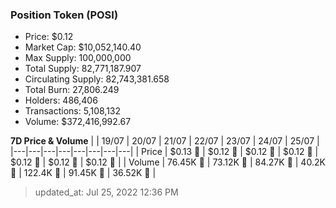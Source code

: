 
  ### Position Token (POSI)
  - Price: $0.12
  - Market Cap: $10,052,140.40
  - Max Supply: 100,000,000
  - Total Supply: 82,771,187.907
  - Circulating Supply: 82,743,381.658
  - Total Burn: 27,806.249
  - Holders: 486,406
  - Transactions: 5,108,132
  - Volume: $372,416,992.67

  **7D Price & Volume**
  | | 19&#x2F;07 | 20&#x2F;07 | 21&#x2F;07 | 22&#x2F;07 | 23&#x2F;07 | 24&#x2F;07 | 25&#x2F;07 |
  |---|---|---|---|---|---|---|---|
  | Price | $0.13 🚀 | $0.12 🔻 | $0.12 🔻 | $0.12 🔻 | $0.12 🚀 | $0.12 🚀 | $0.12 🔻 |
  | Volume | 76.45K 🔻 | 73.12K 🔻 | 84.27K 🚀 | 40.2K 🔻 | 122.4K 🚀 | 91.45K 🔻 | 36.52K 🔻 |

  > updated_at: Jul 25, 2022 12:36 PM
